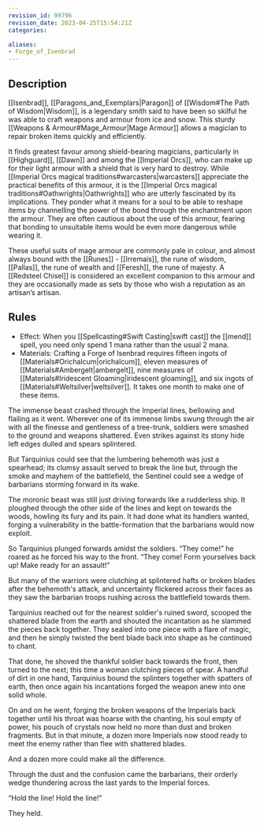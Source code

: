 ```yaml
---
revision_id: 99796
revision_date: 2023-04-25T15:54:21Z
categories:

aliases:
- Forge_of_Isenbrad
---
```


## Description
[[Isenbrad]], [[Paragons_and_Exemplars|Paragon]] of [[Wisdom#The Path of Wisdom|Wisdom]], is a legendary smith said to have been so skilful he was able to craft weapons and armour from ice and snow. This sturdy [[Weapons & Armour#Mage_Armour|Mage Armour]] allows a magician to repair broken items quickly and efficiently. 

It finds greatest favour among shield-bearing magicians, particularly in [[Highguard]], [[Dawn]] and among the [[Imperial Orcs]], who can make up for their light armour with a shield that is very hard to destroy. While [[Imperial Orcs magical traditions#warcasters|warcasters]] appreciate the practical benefits of this armour, it is the [[Imperial Orcs magical traditions#Oathwrights|Oathwrights]] who are utterly fascinated by its implications. They ponder what it means for a soul to be able to reshape items by channelling the power of the bond through the enchantment upon the armour. They are often cautious about the use of this armour, fearing that bonding to unsuitable items would be even more dangerous while wearing it.

These useful suits of mage armour are commonly pale in colour, and almost always bound with the [[Runes]] - [[Irremais]], the rune of wisdom, [[Pallas]], the rune of wealth and [[Feresh]], the rune of majesty. A [[Redsteel Chisel]] is considered an excellent companion to this armour and they are occasionally made as sets by those who wish a reputation as an artisan’s artisan.

## Rules

* Effect: When you [[Spellcasting#Swift Casting|swift cast]] the [[mend]] spell, you need only spend 1 mana rather than the usual 2 mana.
* Materials: Crafting a Forge of Isenbrad requires fifteen ingots of [[Materials#Orichalcum|orichalcum]], eleven measures of [[Materials#Ambergelt|ambergelt]], nine measures of [[Materials#Iridescent Gloaming|iridescent gloaming]], and six ingots of [[Materials#Weltsilver|weltsilver]]. It takes one month to make one of these items.


The immense beast crashed through the Imperial lines, bellowing and flailing as it went. Wherever one of its immense limbs swung through the air with all the finesse and gentleness of a tree-trunk, soldiers were smashed to the ground and weapons shattered. Even strikes against its stony hide left edges dulled and spears splintered.

But Tarquinius could see that the lumbering behemoth was just a spearhead; its clumsy assault served to break the line but, through the smoke and mayhem of the battlefield, the Sentinel could see a wedge of barbarians storming forward in its wake.

The moronic beast was still just driving forwards like a rudderless ship. It ploughed through the other side of the lines and kept on towards the woods, howling its fury and its pain. It had done what its handlers wanted, forging a vulnerability in the battle-formation that the barbarians would now exploit.

So Tarquinius plunged forwards amidst the soldiers. “They come!” he roared as he forced his way to the front. “They come! Form yourselves back up! Make ready for an assault!”

But many of the warriors were clutching at splintered hafts or broken blades after the behemoth's attack, and uncertainty flickered across their faces as they saw the barbarian troops rushing across the battlefield towards them.

Tarquinius reached out for the nearest soldier's ruined sword, scooped the shattered blade from the earth and shouted the incantation as he slammed the pieces back together. They sealed into one piece with a flare of magic, and then he simply twisted the bent blade back into shape as he continued to chant.

That done, he shoved the thankful soldier back towards the front, then turned to the next; this time a woman clutching pieces of spear. A handful of dirt in one hand, Tarquinius bound the splinters together with spatters of earth, then once again his incantations forged the weapon anew into one solid whole.

On and on he went, forging the broken weapons of the Imperials back together until his throat was hoarse with the chanting, his soul empty of power, his pouch of crystals now held no more than dust and broken fragments. But in that minute, a dozen more Imperials now stood ready to meet the enemy rather than flee with shattered blades.

And a dozen more could make all the difference.

Through the dust and the confusion came the barbarians, their orderly wedge thundering across the last yards to the Imperial forces.

“Hold the line! Hold the line!”

They held.